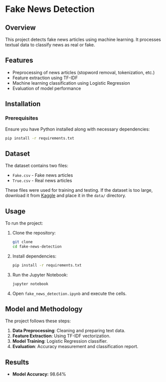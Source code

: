 # Fake News Detection

## Overview
This project detects fake news articles using machine learning. It processes textual data to classify news as real or fake.

## Features
- Preprocessing of news articles (stopword removal, tokenization, etc.)
- Feature extraction using TF-IDF
- Machine learning classification using Logistic Regression
- Evaluation of model performance

## Installation
### Prerequisites
Ensure you have Python installed along with necessary dependencies:
```bash
pip install -r requirements.txt
```

## Dataset
The dataset contains two files:
- `Fake.csv` - Fake news articles
- `True.csv` - Real news articles

These files were used for training and testing. If the dataset is too large, download it from [Kaggle](https://www.kaggle.com/c/fake-news) and place it in the `data/` directory.

## Usage
To run the project:
1. Clone the repository:
   ```bash
   git clone 
   cd fake-news-detection
   ```
2. Install dependencies:
   ```bash
   pip install -r requirements.txt
   ```
3. Run the Jupyter Notebook:
   ```bash
   jupyter notebook
   ```
4. Open `fake_news_detection.ipynb` and execute the cells.

## Model and Methodology
The project follows these steps:
1. **Data Preprocessing**: Cleaning and preparing text data.
2. **Feature Extraction**: Using TF-IDF vectorization.
3. **Model Training**: Logistic Regression classifier.
4. **Evaluation**: Accuracy measurement and classification report.

## Results
- **Model Accuracy:** 98.64%


